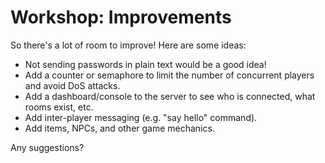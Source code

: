 # Workshop: Improvements

So there's a lot of room to improve! Here are some ideas:

* Not sending passwords in plain text would be a good idea!
* Add a counter or semaphore to limit the number of concurrent players and avoid DoS attacks.
* Add a dashboard/console to the server to see who is connected, what rooms exist, etc.
* Add inter-player messaging (e.g. "say hello" command).
* Add items, NPCs, and other game mechanics.

Any suggestions?